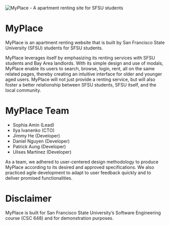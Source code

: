 ![MyPlace - A apartment renting site for SFSU students](public/img/ggbridge.jpg)

# MyPlace

MyPlace is an apartment renting website that is built by San Francisco State University (SFSU) students for SFSU students.

MyPlace leverages itself by emphasizing its renting services with SFSU students and Bay Area landlords.  With its simple design and use of modals, MyPlace enable its users to search, browse, login, rent, all on the same related pages, thereby creating an intuitive interface for older and younger aged users. MyPlace will not just provide a renting service, but will also foster a better relationship between SFSU students, SFSU itself, and the local community.

# MyPlace Team
* Sophia Amin (Lead)
* Ilya Ivanenko (CTO)
* Jimmy He (Developer)
* Daniel Nguyen (Developer)
* Patrick Aung (Developer)
* Ulises Martinez (Developer)

As a team, we adhered to user-centered design methodology to produce MyPlace according to its desired and approved specifications.  We also practiced agile development to adapt to user feedback quickly and to deliver promised functionalities.


# Disclaimer

MyPlace is built for San Francisco State University’s Software Engineering course (CSC 648) and for demonstration purposes.
